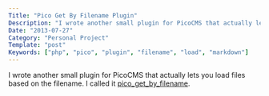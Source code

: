 ```yaml
---
Title: "Pico Get By Filename Plugin"
Description: "I wrote another small plugin for PicoCMS that actually lets you load files based on the filename"
Date: "2013-07-27"
Category: "Personal Project"
Template: "post"
Keywords: ["php", "pico", "plugin", "filename", "load", "markdown"]
---
```


I wrote another small plugin for PicoCMS that actually lets you load files based on the filename. I called it [pico\_get\_by\_filename](https://github.com/james2doyle/pico_get_by_filename "james2doyle/pico_get_by_filename").
